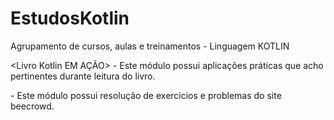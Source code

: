 # EstudosKotlin

Agrupamento de cursos, aulas e treinamentos - Linguagem KOTLIN

<Livro Kotlin EM AÇÃO> - Este módulo possui aplicações práticas que acho pertinentes durante leitura do livro.

<Beecrownd> - Este módulo possui resolução de exercicios e problemas do site beecrowd.
